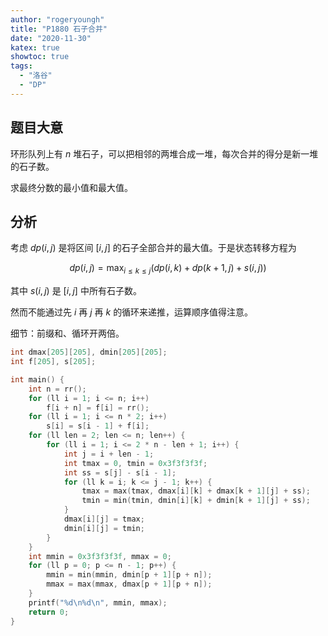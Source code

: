 ```yaml
---
author: "rogeryoungh"
title: "P1880 石子合并"
date: "2020-11-30"
katex: true
showtoc: true
tags: 
  - "洛谷"
  - "DP"
---
```


## 题目大意

环形队列上有 $n$ 堆石子，可以把相邻的两堆合成一堆，每次合并的得分是新一堆的石子数。

求最终分数的最小值和最大值。

## 分析

考虑 $dp(i,j)$ 是将区间 $[i,j]$ 的石子全部合并的最大值。于是状态转移方程为

$$
dp(i,j) = \max_{i \leqslant k \leqslant j}(dp(i,k) + dp(k+1,j) + s(i,j))
$$

其中 $s(i,j)$ 是 $[i,j]$ 中所有石子数。

然而不能通过先 $i$ 再 $j$ 再 $k$ 的循环来递推，运算顺序值得注意。

细节：前缀和、循环开两倍。

```cpp
int dmax[205][205], dmin[205][205];
int f[205], s[205];

int main() {
    int n = rr();
    for (ll i = 1; i <= n; i++)
        f[i + n] = f[i] = rr();
    for (ll i = 1; i <= n * 2; i++)
        s[i] = s[i - 1] + f[i];
    for (ll len = 2; len <= n; len++) {
        for (ll i = 1; i <= 2 * n - len + 1; i++) {
            int j = i + len - 1;
            int tmax = 0, tmin = 0x3f3f3f3f;
            int ss = s[j] - s[i - 1];
            for (ll k = i; k <= j - 1; k++) {
                tmax = max(tmax, dmax[i][k] + dmax[k + 1][j] + ss);
                tmin = min(tmin, dmin[i][k] + dmin[k + 1][j] + ss);
            }
            dmax[i][j] = tmax;
            dmin[i][j] = tmin;
        }
    }
    int mmin = 0x3f3f3f3f, mmax = 0;
    for (ll p = 0; p <= n - 1; p++) {
        mmin = min(mmin, dmin[p + 1][p + n]);
        mmax = max(mmax, dmax[p + 1][p + n]);
    }
    printf("%d\n%d\n", mmin, mmax);
    return 0;
}
```